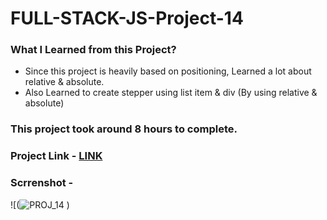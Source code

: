 # FULL-STACK-JS-Project-14
### What I Learned from this Project?
* Since this project is heavily based on positioning, Learned a lot about relative & absolute.
* Also Learned to create stepper using list item & div (By using relative & absolute)
### This project took around 8 hours to complete.
### Project Link - [LINK](https://playful-sundae-f878ca.netlify.app/)
### Scrrenshot - 
![(![PROJ_14](https://user-images.githubusercontent.com/113286299/195874406-34cc178f-0a4a-4036-ab1f-72e485db116b.png)
)
